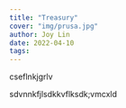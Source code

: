 ```yaml
---
title: "Treasury"
cover: "img/prusa.jpg"
author: Joy Lin
date: 2022-04-10
tags: 
---
```

cseflnkjgrlv

sdvnnkfjlsdkkvflksdk;vmcxld